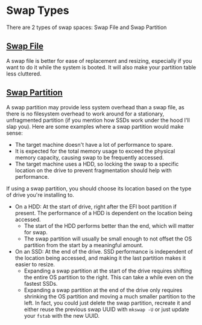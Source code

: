 # Swap Types

There are 2 types of swap spaces: Swap File and Swap Partition

## <a id="swap-file" href="#swap-file">Swap File</a>

A swap file is better for ease of replacement and resizing, especially if you want to do it while the system is booted. It will also make your partition table less cluttered.

## <a id="swap-partition" href="#swap-partition">Swap Partition</a>

A swap partition may provide less system overhead than a swap file, as there is no filesystem overhead to work around for a stationary, unfragmented partition (if you mention how SSDs work under the hood I'll slap you). Here are some examples where a swap partition would make sense:

* The target machine doesn't have a lot of performance to spare.
* It is expected for the total memory usage to exceed the physical memory capacity, causing swap to be frequently accessed.
* The target machine uses a HDD, so locking the swap to a specific location on the drive to prevent fragmentation should help with performance.

If using a swap partition, you should choose its location based on the type of drive you're installing to.
* On a HDD: At the start of drive, right after the EFI boot partition if present. The performance of a HDD is dependent on the location being accessed.
  * The start of the HDD performs better than the end, which will matter for swap.
  * The swap partition will usually be small enough to not offset the OS partition from the start by a meaningful amount.
* On an SSD: At the end of the drive. SSD performance is independent of the location being accessed, and making it the last partition makes it easier to resize.
  * Expanding a swap partition at the start of the drive requires shifting the entire OS partition to the right. This can take a while even on the fastest SSDs.
  * Expanding a swap partition at the end of the drive only requires shrinking the OS partition and moving a much smaller partition to the left. In fact, you could just delete the swap partition, recreate it and either reuse the previous swap UUID with `mkswap -U` or just update your `fstab` with the new UUID.